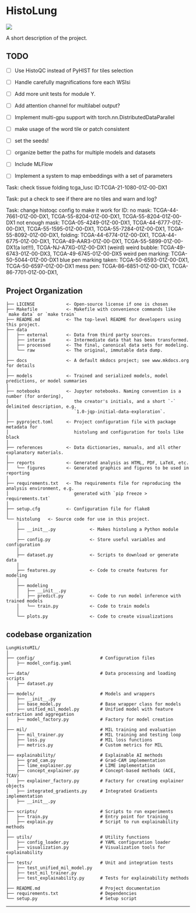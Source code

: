 # HistoLung

<a target="_blank" href="https://cookiecutter-data-science.drivendata.org/">
    <img src="https://img.shields.io/badge/CCDS-Project%20template-328F97?logo=cookiecutter" />
</a>

A short description of the project.

## TODO

- [ ] Use HistoQC instead of PyHIST for tiles selection
- [ ] Handle carefully magnifications fore each WSIsi
- [ ] Add more unit tests for module Y.
- [ ] Add attention channel for multilabel output?
- [ ] Implement multi-gpu support with torch.nn.DistributedDataParallel
- [ ] make usage of the word tile or patch consistent
- [ ] set the seeds!
- [ ] organize better the paths for multiple models and datasets
- [ ] Include MLFlow
- [ ] Implement a system to map embeddings with a set of parameters


Task: check tissue folding tcga_lusc ID:TCGA-21-1080-01Z-00-DX1

Task: put a check to see if there are no tiles and warn and log?

Task: change histoqc config to make it work for ID:
no mask: TCGA-44-7661-01Z-00-DX1, TCGA-55-8204-01Z-00-DX1, TCGA-55-8204-01Z-00-DX1
not enough mask: TCGA-05-4249-01Z-00-DX1, TCGA-44-6777-01Z-00-DX1, TCGA-55-1595-01Z-00-DX1, TCGA-55-7284-01Z-00-DX1, TCGA-55-8092-01Z-00-DX1, 
folding: TCGA-44-6774-01Z-00-DX1, TCGA-44-6775-01Z-00-DX1, TCGA-49-AAR3-01Z-00-DX1, TCGA-55-5899-01Z-00-DX1(a lot!!!), TCGA-NJ-A7XG-01Z-00-DX1 (weird)
weird bubble: TCGA-49-6743-01Z-00-DX3, TCGA-49-6745-01Z-00-DX5
weird pen marking: TCGA-50-5044-01Z-00-DX1
blue pen marking taken: TCGA-50-6593-01Z-00-DX1, TCGA-50-6597-01Z-00-DX1
mess pen: TCGA-86-6851-01Z-00-DX1, TCGA-86-7701-01Z-00-DX1, 

## Project Organization

```
├── LICENSE            <- Open-source license if one is chosen
├── Makefile           <- Makefile with convenience commands like `make data` or `make train`
├── README.md          <- The top-level README for developers using this project.
├── data
│   ├── external       <- Data from third party sources.
│   ├── interim        <- Intermediate data that has been transformed.
│   ├── processed      <- The final, canonical data sets for modeling.
│   └── raw            <- The original, immutable data dump.
│
├── docs               <- A default mkdocs project; see www.mkdocs.org for details
│
├── models             <- Trained and serialized models, model predictions, or model summaries
│
├── notebooks          <- Jupyter notebooks. Naming convention is a number (for ordering),
│                         the creator's initials, and a short `-` delimited description, e.g.
│                         `1.0-jqp-initial-data-exploration`.
│
├── pyproject.toml     <- Project configuration file with package metadata for 
│                         histolung and configuration for tools like black
│
├── references         <- Data dictionaries, manuals, and all other explanatory materials.
│
├── reports            <- Generated analysis as HTML, PDF, LaTeX, etc.
│   └── figures        <- Generated graphics and figures to be used in reporting
│
├── requirements.txt   <- The requirements file for reproducing the analysis environment, e.g.
│                         generated with `pip freeze > requirements.txt`
│
├── setup.cfg          <- Configuration file for flake8
│
└── histolung   <- Source code for use in this project.
    │
    ├── __init__.py             <- Makes histolung a Python module
    │
    ├── config.py               <- Store useful variables and configuration
    │
    ├── dataset.py              <- Scripts to download or generate data
    │
    ├── features.py             <- Code to create features for modeling
    │
    ├── modeling                
    │   ├── __init__.py 
    │   ├── predict.py          <- Code to run model inference with trained models          
    │   └── train.py            <- Code to train models
    │
    └── plots.py                <- Code to create visualizations
```

## codebase organization
```
LungHistoMIL/
│
├── config/                         # Configuration files
│   ├── model_config.yaml
│
├── data/                           # Data processing and loading scripts
│   ├── dataset.py
│
├── models/                         # Models and wrappers
│   ├── __init__.py
│   ├── base_model.py               # Base wrapper class for models
│   ├── unified_mil_model.py        # Unified model with feature extraction and aggregation
│   ├── model_factory.py            # Factory for model creation
│
├── mil/                            # MIL training and evaluation
│   ├── mil_trainer.py              # MIL training and testing loop
│   ├── loss.py                     # MIL loss functions
│   ├── metrics.py                  # Custom metrics for MIL
│
├── explainability/                 # Explainable AI methods
│   ├── grad_cam.py                 # Grad-CAM implementation
│   ├── lime_explainer.py           # LIME implementation
│   ├── concept_explainer.py        # Concept-based methods (ACE, TCAV)
│   ├── explainer_factory.py        # Factory for creating explainer objects
│   ├── integrated_gradients.py     # Integrated Gradients implementation
│   ├── __init__.py
│
├── scripts/                        # Scripts to run experiments
│   ├── train.py                    # Entry point for training
│   ├── explain.py                  # Script to run explainability methods
│
├── utils/                          # Utility functions
│   ├── config_loader.py            # YAML configuration loader
│   ├── visualization.py            # Visualization tools for explainability
│
├── tests/                          # Unit and integration tests
│   ├── test_unified_mil_model.py
│   ├── test_mil_trainer.py
│   ├── test_explainability.py      # Tests for explainability methods
│
├── README.md                       # Project documentation
├── requirements.txt                # Dependencies
└── setup.py                        # Setup script
```
--------


